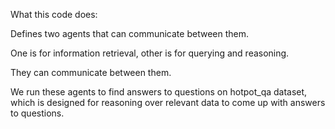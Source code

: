 What this code does:

Defines two agents that can communicate between them.

One is for information retrieval, other is for querying and reasoning.

They can communicate between them.

We run these agents to find answers to questions on hotpot_qa dataset, which is designed for reasoning over relevant data to come up with answers to questions.